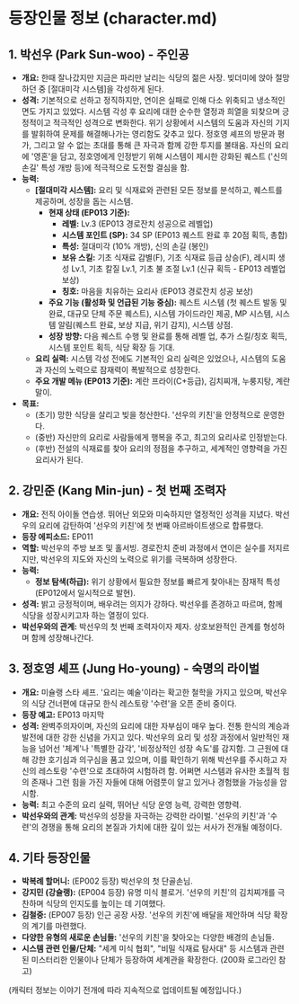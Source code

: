 # 등장인물 정보 (character.md)

## 1. 박선우 (Park Sun-woo) - 주인공

- **개요:** 한때 잘나갔지만 지금은 파리만 날리는 식당의 젊은 사장. 빚더미에 앉아 절망하던 중 [절대미각 시스템]을 각성하게 된다.
- **성격:** 기본적으로 선하고 정직하지만, 연이은 실패로 인해 다소 위축되고 냉소적인 면도 가지고 있었다. 시스템 각성 후 요리에 대한 순수한 열정과 희열을 되찾으며 긍정적이고 적극적인 성격으로 변화한다. 위기 상황에서 시스템의 도움과 자신의 기지를 발휘하여 문제를 해결해나가는 영리함도 갖추고 있다. 정호영 셰프의 방문과 평가, 그리고 알 수 없는 초대를 통해 큰 자극과 함께 강한 투지를 불태움. 자신의 요리에 '영혼'을 담고, 정호영에게 인정받기 위해 시스템이 제시한 강화된 퀘스트 ('신의 손길' 특성 개방 등)에 적극적으로 도전할 결심을 함.
- **능력:**
    - **[절대미각 시스템]:** 요리 및 식재료와 관련된 모든 정보를 분석하고, 퀘스트를 제공하며, 성장을 돕는 시스템.
        - **현재 상태 (EP013 기준):**
            - **레벨:** Lv.3 (EP013 경로잔치 성공으로 레벨업)
            - **시스템 포인트 (SP):** 34 SP (EP013 퀘스트 완료 후 20점 획득, 총합)
            - **특성:** 절대미각 (10% 개방), 신의 손길 (봉인)
            - **보유 스킬:** 기초 식재료 감별(F), 기초 식재료 등급 상승(F), 레시피 생성 Lv.1, 기초 칼질 Lv.1, 기초 불 조절 Lv.1 (신규 획득 - EP013 레벨업 보상)
            - **칭호:** 마음을 치유하는 요리사 (EP013 경로잔치 성공 보상)
        - **주요 기능 (활성화 및 언급된 기능 중심):** 퀘스트 시스템 (첫 퀘스트 발동 및 완료, 대규모 단체 주문 퀘스트), 시스템 가이드라인 제공, MP 시스템, 시스템 알림(퀘스트 완료, 보상 지급, 위기 감지), 시스템 상점.
        - **성장 방향:** 다음 퀘스트 수행 및 완료를 통해 레벨 업, 추가 스킬/칭호 획득, 시스템 포인트 획득, 식당 확장 등 기대.
    - **요리 실력:** 시스템 각성 전에도 기본적인 요리 실력은 있었으나, 시스템의 도움과 자신의 노력으로 잠재력이 폭발적으로 성장한다.
    - **주요 개발 메뉴 (EP013 기준):** 계란 프라이(C+등급), 김치찌개, 누룽지탕, 계란말이.
- **목표:**
    - (초기) 망한 식당을 살리고 빚을 청산한다. '선우의 키친'을 안정적으로 운영한다.
    - (중반) 자신만의 요리로 사람들에게 행복을 주고, 최고의 요리사로 인정받는다.
    - (후반) 전설의 식재료를 찾아 요리의 정점을 추구하고, 세계적인 영향력을 가진 요리사가 된다.

## 2. 강민준 (Kang Min-jun) - 첫 번째 조력자

- **개요:** 전직 아이돌 연습생. 뛰어난 외모와 미숙하지만 열정적인 성격을 지녔다. 박선우의 요리에 감탄하여 '선우의 키친'에 첫 번째 아르바이트생으로 합류했다.
- **등장 에피소드:** EP011
- **역할:** 박선우의 주방 보조 및 홀서빙. 경로잔치 준비 과정에서 연이은 실수를 저지르지만, 박선우의 지도와 자신의 노력으로 위기를 극복하며 성장한다.
- **능력:**
    - **정보 탐색(하급):** 위기 상황에서 필요한 정보를 빠르게 찾아내는 잠재적 특성 (EP012에서 일시적으로 발현).
- **성격:** 밝고 긍정적이며, 배우려는 의지가 강하다. 박선우를 존경하고 따르며, 함께 식당을 성장시키고자 하는 열정이 있다.
- **박선우와의 관계:** 박선우의 첫 번째 조력자이자 제자. 상호보완적인 관계를 형성하며 함께 성장해나간다.

## 3. 정호영 셰프 (Jung Ho-young) - 숙명의 라이벌

- **개요:** 미슐랭 스타 셰프. '요리는 예술'이라는 확고한 철학을 가지고 있으며, 박선우의 식당 건너편에 대규모 한식 레스토랑 '수련'을 오픈 준비 중이다.
- **등장 예고:** EP013 마지막
- **성격:** 완벽주의자이며, 자신의 요리에 대한 자부심이 매우 높다. 전통 한식의 계승과 발전에 대한 강한 신념을 가지고 있다. 박선우의 요리 및 성장 과정에서 일반적인 재능을 넘어선 '체계'나 '특별한 감각', '비정상적인 성장 속도'를 감지함. 그 근원에 대해 강한 호기심과 의구심을 품고 있으며, 이를 확인하기 위해 박선우를 주시하고 자신의 레스토랑 '수련'으로 초대하여 시험하려 함. 어쩌면 시스템과 유사한 초월적 힘의 존재나 그런 힘을 가진 자들에 대해 어렴풋이 알고 있거나 경험했을 가능성을 암시함.
- **능력:** 최고 수준의 요리 실력, 뛰어난 식당 운영 능력, 강력한 영향력.
- **박선우와의 관계:** 박선우의 성장을 자극하는 강력한 라이벌. '선우의 키친'과 '수련'의 경쟁을 통해 요리의 본질과 가치에 대한 깊이 있는 서사가 전개될 예정이다.

## 4. 기타 등장인물

- **박복례 할머니:** (EP002 등장) 박선우의 첫 단골손님.
- **강지민 (강슐랭):** (EP004 등장) 유명 미식 블로거. '선우의 키친'의 김치찌개를 극찬하며 식당의 인지도를 높이는 데 기여했다.
- **김철중:** (EP007 등장) 인근 공장 사장. '선우의 키친'에 배달을 제안하며 식당 확장의 계기를 마련했다.
- **다양한 유형의 새로운 손님들:** '선우의 키친'을 찾아오는 다양한 배경의 손님들.
- **시스템 관련 인물/단체:** "세계 미식 협회", "비밀 식재료 탐사대" 등 시스템과 관련된 미스터리한 인물이나 단체가 등장하여 세계관을 확장한다. (200화 로그라인 참고)

(캐릭터 정보는 이야기 전개에 따라 지속적으로 업데이트될 예정입니다.)